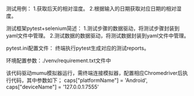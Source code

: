 测试用例：
1.获取后天的相对湿度。
2.根据输入的日期获取对应日期的相对湿度。

测试框架pytest+selenium简述：
  1.测试步骤的数据驱动，将测试步骤封装到yaml文件中管理。
  2.测试数据的数据驱动，将测试数据封装到yaml文件中管理。

pytest.ini配置文件：
终端执行pytest生成对应的测试reports。

环境配置参数：./venv/requirement.txt文件中

该代码驱动mumu模拟器运行，需终端连接模拟器，配置相应Chromedriver后执行代码，其中参数如下；
caps["platformName"] = 'Android',
caps["deviceName"] = '127.0.0.1:7555'
